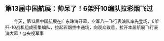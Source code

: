 ## 第13届中国航展：帅呆了！6架歼10编队拉彩烟飞过
　　今天，第13届中国航展在广东珠海开幕，空军八一飞行表演队率先登场，6架歼-10战机组成密集编队，拉起彩烟空中通场，向观众致意，拉开本届航展飞行表演大幕！@央视军事

